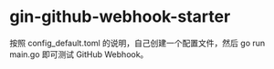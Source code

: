 # gin-github-webhook-starter
按照 config_default.toml 的说明，自己创建一个配置文件，然后 go run main.go 即可测试 GitHub Webhook。
